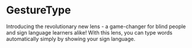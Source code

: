 # GestureType
Introducing the revolutionary new lens - a game-changer for blind people and sign language learners alike! With this lens, you can type words automatically simply by showing your sign language.
